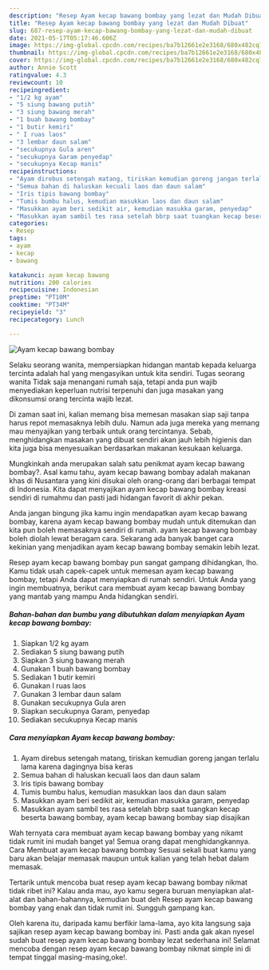```yaml
---
description: "Resep Ayam kecap bawang bombay yang lezat dan Mudah Dibuat"
title: "Resep Ayam kecap bawang bombay yang lezat dan Mudah Dibuat"
slug: 687-resep-ayam-kecap-bawang-bombay-yang-lezat-dan-mudah-dibuat
date: 2021-05-17T05:17:46.606Z
image: https://img-global.cpcdn.com/recipes/ba7b12661e2e3168/680x482cq70/ayam-kecap-bawang-bombay-foto-resep-utama.jpg
thumbnail: https://img-global.cpcdn.com/recipes/ba7b12661e2e3168/680x482cq70/ayam-kecap-bawang-bombay-foto-resep-utama.jpg
cover: https://img-global.cpcdn.com/recipes/ba7b12661e2e3168/680x482cq70/ayam-kecap-bawang-bombay-foto-resep-utama.jpg
author: Annie Scott
ratingvalue: 4.3
reviewcount: 10
recipeingredient:
- "1/2 kg ayam"
- "5 siung bawang putih"
- "3 siung bawang merah"
- "1 buah bawang bombay"
- "1 butir kemiri"
- " I ruas laos"
- "3 lembar daun salam"
- "secukupnya Gula aren"
- "secukupnya Garam penyedap"
- "secukupnya Kecap manis"
recipeinstructions:
- "Ayam direbus setengah matang, tiriskan kemudian goreng jangan terlalu lama karena dagingnya bisa keras"
- "Semua bahan di haluskan kecuali laos dan daun salam"
- "Iris tipis bawang bombay"
- "Tumis bumbu halus, kemudian masukkan laos dan daun salam"
- "Masukkan ayam beri sedikit air, kemudian masukka garam, penyedap"
- "Masukkan ayam sambil tes rasa setelah bbrp saat tuangkan kecap beserta bawang bombay, ayam kecap bawang bombay siap disajikan"
categories:
- Resep
tags:
- ayam
- kecap
- bawang

katakunci: ayam kecap bawang 
nutrition: 200 calories
recipecuisine: Indonesian
preptime: "PT10M"
cooktime: "PT34M"
recipeyield: "3"
recipecategory: Lunch

---
```



![Ayam kecap bawang bombay](https://img-global.cpcdn.com/recipes/ba7b12661e2e3168/680x482cq70/ayam-kecap-bawang-bombay-foto-resep-utama.jpg)

Selaku seorang wanita, mempersiapkan hidangan mantab kepada keluarga tercinta adalah hal yang mengasyikan untuk kita sendiri. Tugas seorang  wanita Tidak saja menangani rumah saja, tetapi anda pun wajib menyediakan keperluan nutrisi terpenuhi dan juga masakan yang dikonsumsi orang tercinta wajib lezat.

Di zaman  saat ini, kalian memang bisa memesan masakan siap saji tanpa harus repot memasaknya lebih dulu. Namun ada juga mereka yang memang mau menyajikan yang terbaik untuk orang tercintanya. Sebab, menghidangkan masakan yang dibuat sendiri akan jauh lebih higienis dan kita juga bisa menyesuaikan berdasarkan makanan kesukaan keluarga. 



Mungkinkah anda merupakan salah satu penikmat ayam kecap bawang bombay?. Asal kamu tahu, ayam kecap bawang bombay adalah makanan khas di Nusantara yang kini disukai oleh orang-orang dari berbagai tempat di Indonesia. Kita dapat menyajikan ayam kecap bawang bombay kreasi sendiri di rumahmu dan pasti jadi hidangan favorit di akhir pekan.

Anda jangan bingung jika kamu ingin mendapatkan ayam kecap bawang bombay, karena ayam kecap bawang bombay mudah untuk ditemukan dan kita pun boleh memasaknya sendiri di rumah. ayam kecap bawang bombay boleh diolah lewat beragam cara. Sekarang ada banyak banget cara kekinian yang menjadikan ayam kecap bawang bombay semakin lebih lezat.

Resep ayam kecap bawang bombay pun sangat gampang dihidangkan, lho. Kamu tidak usah capek-capek untuk memesan ayam kecap bawang bombay, tetapi Anda dapat menyiapkan di rumah sendiri. Untuk Anda yang ingin membuatnya, berikut cara membuat ayam kecap bawang bombay yang mantab yang mampu Anda hidangkan sendiri.

<!--inarticleads1-->

##### Bahan-bahan dan bumbu yang dibutuhkan dalam menyiapkan Ayam kecap bawang bombay:

1. Siapkan 1/2 kg ayam
1. Sediakan 5 siung bawang putih
1. Siapkan 3 siung bawang merah
1. Gunakan 1 buah bawang bombay
1. Sediakan 1 butir kemiri
1. Gunakan  I ruas laos
1. Gunakan 3 lembar daun salam
1. Gunakan secukupnya Gula aren
1. Siapkan secukupnya Garam, penyedap
1. Sediakan secukupnya Kecap manis




<!--inarticleads2-->

##### Cara menyiapkan Ayam kecap bawang bombay:

1. Ayam direbus setengah matang, tiriskan kemudian goreng jangan terlalu lama karena dagingnya bisa keras
1. Semua bahan di haluskan kecuali laos dan daun salam
1. Iris tipis bawang bombay
1. Tumis bumbu halus, kemudian masukkan laos dan daun salam
1. Masukkan ayam beri sedikit air, kemudian masukka garam, penyedap
1. Masukkan ayam sambil tes rasa setelah bbrp saat tuangkan kecap beserta bawang bombay, ayam kecap bawang bombay siap disajikan




Wah ternyata cara membuat ayam kecap bawang bombay yang nikamt tidak rumit ini mudah banget ya! Semua orang dapat menghidangkannya. Cara Membuat ayam kecap bawang bombay Sesuai sekali buat kamu yang baru akan belajar memasak maupun untuk kalian yang telah hebat dalam memasak.

Tertarik untuk mencoba buat resep ayam kecap bawang bombay nikmat tidak ribet ini? Kalau anda mau, ayo kamu segera buruan menyiapkan alat-alat dan bahan-bahannya, kemudian buat deh Resep ayam kecap bawang bombay yang enak dan tidak rumit ini. Sungguh gampang kan. 

Oleh karena itu, daripada kamu berfikir lama-lama, ayo kita langsung saja sajikan resep ayam kecap bawang bombay ini. Pasti anda gak akan nyesel sudah buat resep ayam kecap bawang bombay lezat sederhana ini! Selamat mencoba dengan resep ayam kecap bawang bombay nikmat simple ini di tempat tinggal masing-masing,oke!.

